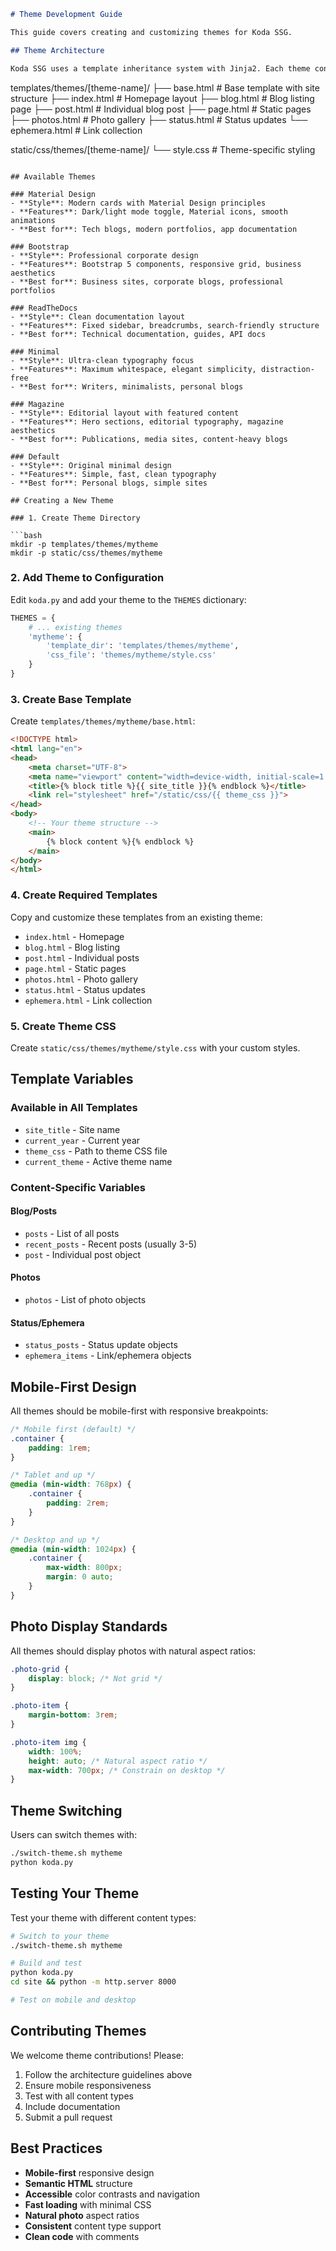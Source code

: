 ```markdown
# Theme Development Guide

This guide covers creating and customizing themes for Koda SSG.

## Theme Architecture

Koda SSG uses a template inheritance system with Jinja2. Each theme consists of:

```
templates/themes/[theme-name]/
├── base.html          # Base template with site structure
├── index.html         # Homepage layout
├── blog.html          # Blog listing page
├── post.html          # Individual blog post
├── page.html          # Static pages
├── photos.html        # Photo gallery
├── status.html        # Status updates
└── ephemera.html      # Link collection

static/css/themes/[theme-name]/
└── style.css          # Theme-specific styling
```

## Available Themes

### Material Design
- **Style**: Modern cards with Material Design principles
- **Features**: Dark/light mode toggle, Material icons, smooth animations
- **Best for**: Tech blogs, modern portfolios, app documentation

### Bootstrap
- **Style**: Professional corporate design
- **Features**: Bootstrap 5 components, responsive grid, business aesthetics
- **Best for**: Business sites, corporate blogs, professional portfolios

### ReadTheDocs
- **Style**: Clean documentation layout
- **Features**: Fixed sidebar, breadcrumbs, search-friendly structure
- **Best for**: Technical documentation, guides, API docs

### Minimal
- **Style**: Ultra-clean typography focus
- **Features**: Maximum whitespace, elegant simplicity, distraction-free
- **Best for**: Writers, minimalists, personal blogs

### Magazine
- **Style**: Editorial layout with featured content
- **Features**: Hero sections, editorial typography, magazine aesthetics
- **Best for**: Publications, media sites, content-heavy blogs

### Default
- **Style**: Original minimal design
- **Features**: Simple, fast, clean typography
- **Best for**: Personal blogs, simple sites

## Creating a New Theme

### 1. Create Theme Directory

```bash
mkdir -p templates/themes/mytheme
mkdir -p static/css/themes/mytheme
```

### 2. Add Theme to Configuration

Edit `koda.py` and add your theme to the `THEMES` dictionary:

```python
THEMES = {
    # ... existing themes
    'mytheme': {
        'template_dir': 'templates/themes/mytheme',
        'css_file': 'themes/mytheme/style.css'
    }
}
```

### 3. Create Base Template

Create `templates/themes/mytheme/base.html`:

```html
<!DOCTYPE html>
<html lang="en">
<head>
    <meta charset="UTF-8">
    <meta name="viewport" content="width=device-width, initial-scale=1.0">
    <title>{% block title %}{{ site_title }}{% endblock %}</title>
    <link rel="stylesheet" href="/static/css/{{ theme_css }}">
</head>
<body>
    <!-- Your theme structure -->
    <main>
        {% block content %}{% endblock %}
    </main>
</body>
</html>
```

### 4. Create Required Templates

Copy and customize these templates from an existing theme:
- `index.html` - Homepage
- `blog.html` - Blog listing
- `post.html` - Individual posts
- `page.html` - Static pages
- `photos.html` - Photo gallery
- `status.html` - Status updates
- `ephemera.html` - Link collection

### 5. Create Theme CSS

Create `static/css/themes/mytheme/style.css` with your custom styles.

## Template Variables

### Available in All Templates

- `site_title` - Site name
- `current_year` - Current year
- `theme_css` - Path to theme CSS file
- `current_theme` - Active theme name

### Content-Specific Variables

#### Blog/Posts
- `posts` - List of all posts
- `recent_posts` - Recent posts (usually 3-5)
- `post` - Individual post object

#### Photos
- `photos` - List of photo objects

#### Status/Ephemera
- `status_posts` - Status update objects
- `ephemera_items` - Link/ephemera objects

## Mobile-First Design

All themes should be mobile-first with responsive breakpoints:

```css
/* Mobile first (default) */
.container {
    padding: 1rem;
}

/* Tablet and up */
@media (min-width: 768px) {
    .container {
        padding: 2rem;
    }
}

/* Desktop and up */
@media (min-width: 1024px) {
    .container {
        max-width: 800px;
        margin: 0 auto;
    }
}
```

## Photo Display Standards

All themes should display photos with natural aspect ratios:

```css
.photo-grid {
    display: block; /* Not grid */
}

.photo-item {
    margin-bottom: 3rem;
}

.photo-item img {
    width: 100%;
    height: auto; /* Natural aspect ratio */
    max-width: 700px; /* Constrain on desktop */
}
```

## Theme Switching

Users can switch themes with:

```bash
./switch-theme.sh mytheme
python koda.py
```

## Testing Your Theme

Test your theme with different content types:

```bash
# Switch to your theme
./switch-theme.sh mytheme

# Build and test
python koda.py
cd site && python -m http.server 8000

# Test on mobile and desktop
```

## Contributing Themes

We welcome theme contributions! Please:

1. Follow the architecture guidelines above
2. Ensure mobile responsiveness
3. Test with all content types
4. Include documentation
5. Submit a pull request

## Best Practices

- **Mobile-first** responsive design
- **Semantic HTML** structure
- **Accessible** color contrasts and navigation
- **Fast loading** with minimal CSS
- **Natural photo** aspect ratios
- **Consistent** content type support
- **Clean code** with comments
```
